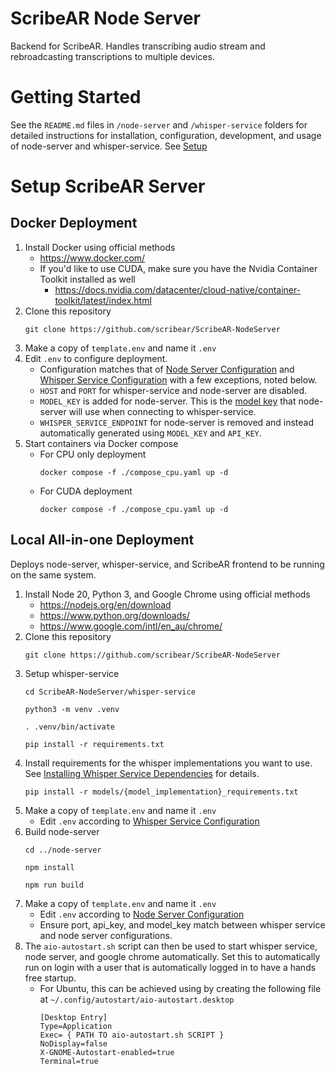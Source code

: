 # ScribeAR Node Server

Backend for ScribeAR. Handles transcribing audio stream and rebroadcasting transcriptions to multiple devices.

# Getting Started

See the `README.md` files in `/node-server` and `/whisper-service` folders for detailed instructions for installation, configuration, development, and usage of node-server and whisper-service. See [Setup](#setup)

# Setup ScribeAR Server

## Docker Deployment

1. Install Docker using official methods
    * https://www.docker.com/
    * If you'd like to use CUDA, make sure you have the Nvidia Container Toolkit installed as well 
      * https://docs.nvidia.com/datacenter/cloud-native/container-toolkit/latest/index.html
2. Clone this repository
    ```
    git clone https://github.com/scribear/ScribeAR-NodeServer
    ```
3. Make a copy of `template.env` and name it `.env`
4. Edit `.env` to configure deployment.
    * Configuration matches that of [Node Server Configuration](./node-server/README.md#configuration-options) and [Whisper Service Configuration](./whisper-service/README.md#configuration-options) with a few exceptions, noted below.
    * `HOST` and `PORT` for whisper-service and node-server are disabled.
    * `MODEL_KEY` is added for node-server. This is the [model key](#model-implementations-and-model-keys) that node-server will use when connecting to whisper-service.
    * `WHISPER_SERVICE_ENDPOINT` for node-server is removed and instead automatically generated using `MODEL_KEY` and `API_KEY`.
5. Start containers via Docker compose
    * For CPU only deployment
        ```
        docker compose -f ./compose_cpu.yaml up -d
        ```
    * For CUDA deployment
        ```
        docker compose -f ./compose_cpu.yaml up -d
        ```

## Local All-in-one Deployment

Deploys node-server, whisper-service, and ScribeAR frontend to be running on the same system.

1. Install Node 20, Python 3, and Google Chrome using official methods
    * https://nodejs.org/en/download
    * https://www.python.org/downloads/
    * https://www.google.com/intl/en_au/chrome/
2. Clone this repository
    ```
    git clone https://github.com/scribear/ScribeAR-NodeServer
    ```
3. Setup whisper-service
    ```
    cd ScribeAR-NodeServer/whisper-service
    ```
    ```
    python3 -m venv .venv
    ```
    ```
    . .venv/bin/activate
    ```
    ```
    pip install -r requirements.txt
    ```
4. Install requirements for the whisper implementations you want to use. See [Installing Whisper Service Dependencies](./whisper-service/README.md#installing-dependencies) for details.
    ```
    pip install -r models/{model_implementation}_requirements.txt
    ```
5. Make a copy of `template.env` and name it `.env`
    * Edit `.env` according to [Whisper Service Configuration](./whisper-service/README.md#configuration-options)
6. Build node-server
    ```
    cd ../node-server
    ```
    ```
    npm install
    ```
    ```
    npm run build
    ```
7. Make a copy of `template.env` and name it `.env`
    * Edit `.env` according to [Node Server Configuration](./node-server/README.md#configuration-options)
    * Ensure port, api_key, and model_key match between whisper service and node server configurations.
8. The `aio-autostart.sh` script can then be used to start whisper service, node server, and google chrome automatically. Set this to automatically run on login with a user that is automatically logged in to have a hands free startup.
    * For Ubuntu, this can be achieved using by creating the following file at `~/.config/autostart/aio-autostart.desktop`
        ```
        [Desktop Entry]
        Type=Application
        Exec= { PATH TO aio-autostart.sh SCRIPT }
        NoDisplay=false
        X-GNOME-Autostart-enabled=true
        Terminal=true
        ```